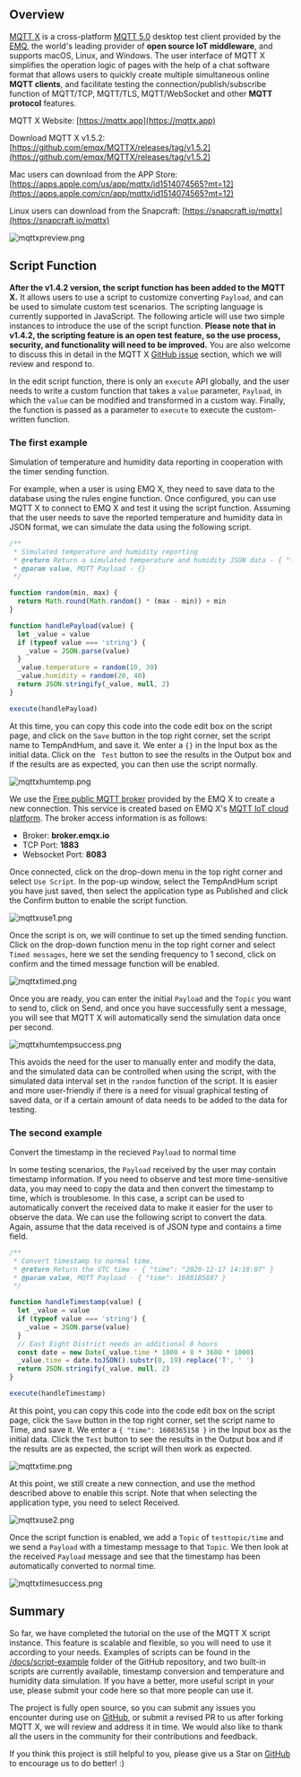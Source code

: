 
## Overview

[MQTT X](https://mqttx.app) is a cross-platform [MQTT 5.0](https://www.emqx.com/en/mqtt/mqtt5) desktop test client provided by the [EMQ](https://www.emqx.com/en), the world's leading provider of **open source IoT middleware**, and supports macOS, Linux, and Windows. The user interface of MQTT X simplifies the operation logic of pages with the help of a chat software format that allows users to quickly create multiple simultaneous online **MQTT clients**, and facilitate testing the connection/publish/subscribe function of MQTT/TCP, MQTT/TLS, MQTT/WebSocket and other **MQTT protocol** features.

MQTT X Website: [https://mqttx.app](https://mqttx.app)

Download MQTT X v1.5.2: [https://github.com/emqx/MQTTX/releases/tag/v1.5.2](https://github.com/emqx/MQTTX/releases/tag/v1.5.2)

Mac users can download from the APP Store: [https://apps.apple.com/us/app/mqttx/id1514074565?mt=12](https://apps.apple.com/cn/app/mqttx/id1514074565?mt=12)

Linux users can download from the Snapcraft: [https://snapcraft.io/mqttx](https://snapcraft.io/mqttx)

![mqttxpreview.png](https://static.emqx.net/images/fdeeaa3093e114157fdbf46fd18bcd32.png)

## Script Function 

**After the v1.4.2 version, the script function has been added to the MQTT X.** It allows users to use a script to customize converting `Payload`, and can be used to simulate custom test scenarios. The scripting language is currently supported in JavaScript. The following article will use two simple instances to introduce the use of the script function. **Please note that in v1.4.2, the scripting feature is an open test feature, so the use process, security, and functionality will need to be improved.** You are also welcome to discuss this in detail in the MQTT X [GitHub issue](https://github.com/emqx/MQTTX/issues) section, which we will review and respond to.

In the edit script function, there is only an `execute` API globally, and the user needs to write a custom function that takes a `value` parameter, `Payload`, in which the `value` can be modified and transformed in a custom way. Finally, the function is passed as a parameter to `execute` to execute the custom-written function.

### The first example

Simulation of temperature and humidity data reporting in cooperation with the timer sending function.

For example,  when a user is using EMQ X, they need to save data to the database using the rules engine function. Once configured, you can use MQTT X to connect to EMQ X and test it using the script function. Assuming that the user needs to save the reported temperature and humidity data in JSON format, we can simulate the data using the following script.

```javascript
/**
 * Simulated temperature and humidity reporting
 * @return Return a simulated temperature and humidity JSON data - { "temperature": 23, "humidity": 40 }
 * @param value, MQTT Payload - {}
 */

function random(min, max) {
  return Math.round(Math.random() * (max - min)) + min
}

function handlePayload(value) {
  let _value = value
  if (typeof value === 'string') {
    _value = JSON.parse(value)
  }
  _value.temperature = random(10, 30)
  _value.humidity = random(20, 40)
  return JSON.stringify(_value, null, 2)
}

execute(handlePayload)
```

At this time, you can copy this code into the code edit box on the script page, and click on the `Save` button in the top right corner, set the script name to TempAndHum, and save it. We enter a `{}` in the Input box as the initial data. Click on the ` Test` button to see the results in the Output box and if the results are as expected, you can then use the script normally.

![mqttxhumtemp.png](https://static.emqx.net/images/e8c56a968c89ae76bb6fb684ca73027b.png)

We use the [Free public MQTT broker](https://www.emqx.com/en/mqtt/public-mqtt5-broker) provided by the EMQ X to create a new connection. This service is created based on EMQ X's [MQTT IoT cloud platform](https://cloud.emqx.io/). The broker access information is as follows:

- Broker: **broker.emqx.io**
- TCP Port: **1883**
- Websocket Port: **8083**

Once connected, click on the drop-down menu in the top right corner and select `Use Script`. In the pop-up window, select the TempAndHum script you have just saved, then select the application type as Published and click the Confirm button to enable the script function.

![mqttxuse1.png](https://static.emqx.net/images/0cdc5685eec2832049534beaf258fa57.png)

Once the script is on, we will continue to set up the timed sending function. Click on the drop-down function menu in the top right corner and select `Timed messages`, here we set the sending frequency to 1 second, click on confirm and the timed message function will be enabled.

![mqttxtimed.png](https://static.emqx.net/images/8cf5eaf54e3ab5596c03500012463cd7.png)

Once you are ready, you can enter the initial `Payload` and the `Topic` you want to send to, click on Send, and once you have successfully sent a message, you will see that MQTT X will automatically send the simulation data once per second.

![mqttxhumtempsuccess.png](https://static.emqx.net/images/695bfda6171514106492d3543d884686.png)

This avoids the need for the user to manually enter and modify the data, and the simulated data can be controlled when using the script, with the simulated data interval set in the `random` function of the script. It is easier and more user-friendly if there is a need for visual graphical testing of saved data, or if a certain amount of data needs to be added to the data for testing.

### The second example

Convert the timestamp in the recieved `Payload` to normal time

In some testing scenarios, the `Payload` received by the user may contain timestamp information. If you need to observe and test more time-sensitive data, you may need to copy the data and then convert the timestamp to time, which is troublesome. In this case, a script can be used to automatically convert the received data to make it easier for the user to observe the data. We can use the following script to convert the data. Again, assume that the data received is of JSON type and contains a time field.

```javascript
/**
 * Convert timestamp to normal time.
 * @return Return the UTC time - { "time": "2020-12-17 14:18:07" }
 * @param value, MQTT Payload - { "time": 1608185887 }
 */

function handleTimestamp(value) {
  let _value = value
  if (typeof value === 'string') {
    _value = JSON.parse(value)
  }
  // East Eight District needs an additional 8 hours
  const date = new Date(_value.time * 1000 + 8 * 3600 * 1000)
  _value.time = date.toJSON().substr(0, 19).replace('T', ' ')
  return JSON.stringify(_value, null, 2)
}

execute(handleTimestamp)
```

At this point, you can copy this code into the code edit box on the script page, click the `Save` button in the top right corner, set the script name to Time, and save it. We enter a `{ "time": 1608365158 }` in the Input box as the initial data. Click the `Test` button to see the results in the Output box and if the results are as expected, the script will then work as expected.

![mqttxtime.png](https://static.emqx.net/images/145b3c4b24a42bd52f44923fb0e272f9.png)

At this point, we still create a new connection, and use the method described above to enable this script. Note that when selecting the application type, you need to select Received.

![mqttxuse2.png](https://static.emqx.net/images/0d3d705ee8a79eecb483cb30ecd15c71.png)

Once the script function is enabled, we add a `Topic` of `testtopic/time` and we send a `Payload` with a timestamp message to that `Topic`. We then look at the received `Payload` message and see that the timestamp has been automatically converted to normal time.

![mqttxtimesuccess.png](https://static.emqx.net/images/eee40a6a899c8c9912ee55ae9efbd56b.png)

## Summary

So far, we have completed the tutorial on the use of the MQTT X script instance. This feature is scalable and flexible, so you will need to use it according to your needs. Examples of scripts can be found in the [/docs/script-example](https://github.com/emqx/MQTTX/tree/master/docs/script-example) folder of the GitHub repository, and two built-in scripts are currently available, timestamp conversion and temperature and humidity data simulation. If you have a better, more useful script in your use, please submit your code here so that more people can use it.

The project is fully open source, so you can submit any issues you encounter during use on [GitHub](https://github.com/emqx/MQTTX/issues?q=is%3Aissue+is%3Aopen+sort%3Aupdated-desc), or submit a revised PR to us after forking MQTT X, we will review and address it in time. We would also like to thank all the users in the community for their contributions and feedback.

If you think this project is still helpful to you, please give us a Star on [GitHub](https://github.com/emqx/MQTTX) to encourage us to do better! :)